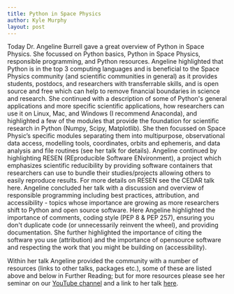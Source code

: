 ```yaml
---
title: Python in Space Physics
author: Kyle Murphy
layout: post
---
```




Today Dr. Angeline Burrell gave a great overview of Python in Space Physics. She focussed on Python basics, Python in Space Physics, responsible programming, and Python resources. Angeline highlighted that Python is in the top 3 computing languages and is beneficial to the Space Physics community (and scientific communities in general) as it provides students, postdocs, and researchers with transferrable skills, and is open source and free which can help to remove financial boundaries in science and research. She continued with a description of some of Python's general applications and more specific scientific applications, how researchers can use it on Linux, Mac, and Windows (I recommend Anaconda), and highlighted a few of the modules that provide the foundation for scientific research in Python (Numpy, Scipy, Matplotlib). She then focussed on Space Physic’s specific modules separating them into multipurpose, observational data access, modelling tools, coordinates, orbits and ephemeris, and data analysis and file routines (see her talk for details). Angeline continued by highlighting RESEN (REproducible Software ENvironment), a project which emphasizes scientific reducibility by providing software containers that researchers can use to bundle their studies/projects allowing others to easily reproduce results. For more details on RESEN see the CEDAR talk here. Angeline concluded her talk with a discussion and overview of responsible programming including best practices, attribution, and accessibility - topics whose importance are growing as more researchers shift to Python and open source software. Here Angeline highlighted the importance of comments, coding style (PEP 8 & PEP 257), ensuring you don't duplicate code (or unnecessarily reinvent the wheel), and providing documentation. She further highlighted the importance of citing the software you use (attribution) and the importance of opensource software and respecting the work that you might be building on (accessibility).

Within her talk Angeline provided the community with a number of resources (links to other talks, packages etc.), some of these are listed above and below in Further Reading; but for more resources please see her seminar on our [YouTube channel][1] and a link to her talk [here][2].

[1]:https://www.youtube.com/channel/UCNlOK9mCmI3V111EHQRCuEQ
[2]:https://github.com/MSOLSS/MagSeminars/blob/master/presentations/2020_Mag_Seminar_Burrell.pdf

